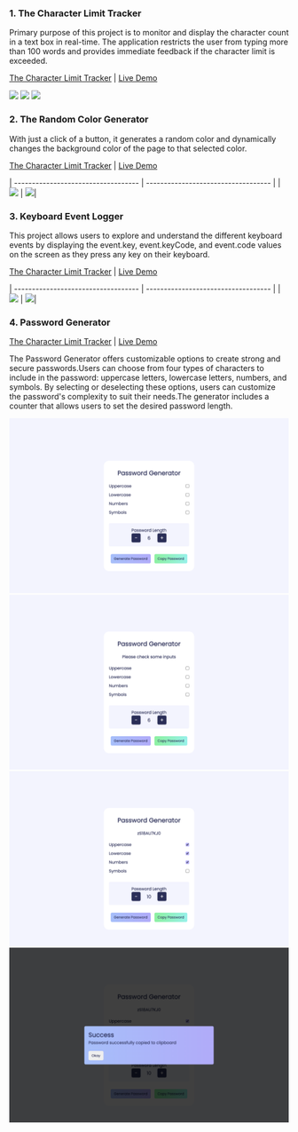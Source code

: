 ### 1. The Character Limit Tracker

Primary purpose of this project is to monitor and display the character count in a text box in real-time. The application restricts the user from typing more than 100 words and provides immediate feedback if the character limit is exceeded.

<a href='https://github.com/hsynmrzyv/100-JS-Projects/tree/main/1.%20Character%20Limits%20Tracker'>The Character Limit Tracker</a> | <a href='https://characterlimitstracker-1.netlify.app/'>Live Demo</a>

<img src='Images/1-1.png' width='600px'>
<img src='Images/1-2.png' width='600px'>
<img src='Images/1-3.png' width='600px'>

### 2. The Random Color Generator

With just a click of a button, it generates a random color and dynamically changes the background color of the page to that selected color.

<a href='https://github.com/hsynmrzyv/100-JS-Projects/tree/main/2.%20Random%20Color%20Generator'>The Character Limit Tracker</a> | <a href='https://randomcolorgenerator-2.netlify.app/'>Live Demo</a>

| ----------------------------------- | ----------------------------------- |
| <img src='Images/2-1.png' width='50%'> | <img src='Images/2-2.png' width='50%'>|

### 3. Keyboard Event Logger

This project allows users to explore and understand the different keyboard events by displaying the event.key, event.keyCode, and event.code values on the screen as they press any key on their keyboard.

<a href='https://github.com/hsynmrzyv/100-JS-Projects/tree/main/3.%20Keyboard%20Event%20Logger'>The Character Limit Tracker</a> | <a href='https://keyboardeventlogger-3.netlify.app/'>Live Demo</a>

| ----------------------------------- | ----------------------------------- |
| <img src='Images/3-1.png' width='50%'> | <img src='Images/3-2.png' width='50%'>|

### 4. Password Generator

<a href='https://github.com/hsynmrzyv/100-JS-Projects/tree/main/4.%20Password%20Generator'>The Character Limit Tracker</a> | <a href='https://passwordgenerator-4.netlify.app/'>Live Demo</a>

The Password Generator offers customizable options to create strong and secure passwords.Users can choose from four types of characters to include in the password: uppercase letters, lowercase letters, numbers, and symbols. By selecting or deselecting these options, users can customize the password's complexity to suit their needs.The generator includes a counter that allows users to set the desired password length.

<img src='Images/4-1.png' width='600px'>
<img src='Images/4-2.png' width='600px'>
<img src='Images/4-3.png' width='600px'>
<img src='Images/4-4.png' width='600px'>
